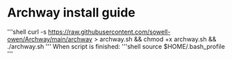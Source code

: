 # Archway install guide
'''shell
curl -s https://raw.githubusercontent.com/sowell-owen/Archway/main/archway > archway.sh && chmod +x archway.sh && ./archway.sh
'''
When script is finished:
'''shell
source $HOME/.bash_profile
'''
